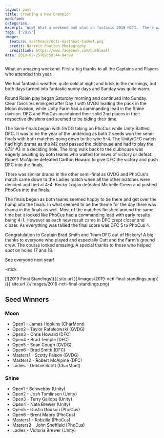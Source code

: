 ```yaml
---
layout: post
title: Crowning a New Champion
modified:
categories: 
excerpt: "Wow! What a weekend and what an fantasic 2019 NCTI.  There was high drama in the late stages of this years event..."
tags: ["2019"]
image:
  feature: mastheads/ncti-masthead-basket.png
  credit: Barrett Pantton Photography
  creditlink: https://www.facebook.com/burbleall
date: 2019-03-25T09:50:44-04:00
---
```


What an amazing weekend.  First a big thanks to all the Captains and Players who
attended this year.

We had fantastic weather, quite cold at night and brisk in the mornings, but both
days turned into fantastic sunny days and Sunday was quite warm.  

Round Robin play began Saturday morning and continued into Sunday.  Clear favorites
emerged after Day 1 with GVDG leading the pack in the Moon division, while Unity
Farm had a commanding lead in the Shine division.  DFC and PhoCus maintained their
solid 2nd places in their respective divisions and seemed to be biding their time.

The Semi-finals began with GVDG taking on PhoCus while Unity Battled DFC.  It was
to be the year of the underdog as both 2 seeds won the semi-finals with both matches
going down to the wire 5-4.  The Unity/DFC match had high drama as the M2 card passed
the clubhouse and had to play the 873' #3 in a deciding hole.  The long walk back to the
clubhouse was eagerly awaiting by both teams who waited for news of victory or defeat.
Robert McAlpine defeated Carlton Howard to give DFC the victory and push DFC into the finals.

There was similar drama in the other semi-final as GVDG and PhoCus's match came
down to the Ladies match when all the other matches were decided and tied at 4-4.
Becky Trojan defeated Michelle Green and pushed PhoCus into the finals.

The finals began as both teams seemed happy to be there and get over the hump into the finals.
In what seemed to be the theme for the day there was drama in the finals as well.
Most of the matches finished around the same time but it looked like PhoCus had a commanding lead
with early results being 4-1.  However as each new result came in DFC crept closer and closer.
As everything was tallied the final score was DFC 5 to PhoCus 4.

Congratulation to Captain Brad Smith and Team DFC out of Hickory!
A big thanks to everyone who played and especially Cutt and the Farm's ground crew.
The course looked amazing.  A special thanks to those who helped spot on holes 17 and 18.

See everyone next year!

-stick

[![2019 Final Standings]({{ site.url }}/images/2019-ncti-final-standings.png)]({{ site.url }}/images/2019-ncti-final-standings.png)


## Seed Winners
### Moon
- Open1 - James Hopkins (CharMont)
- Open2 - Taylor Rafaleowski (GVDG)
- Open3 - Chris Howard (DFC)
- Open4 - Brad Temple (DFC)
- Open5 - Sean Gough (GVDG)
- Open6 - Brad Smith (DFC)
- Masters1 - Scotty Faison (GVDG)
- Masters2 - Robert McAlpine (DFC)
- Ladies - Debbie Scott (CharMont)

### Shine
- Open1 - Schwebby (Unity)
- Open2 - Josh Tomlinson (Unity)
- Open3 - Terry Gallops (Unity)
- Open4 - Nate Brewer (Unity)
- Open5 - Dustin Dodson (PhoCus)
- Open6 - Brent Mabry (PhoCus)
- Masters1 - Robzilla (PhoCus)
- Masters2 - John Sheffield (PhoCus)
- Ladies - Victoria Brewer (Unity)


